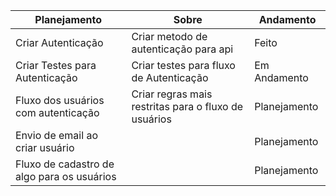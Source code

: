 | Planejamento | Sobre    | Andamento |
|----|---------|-----|
| Criar Autenticação  | Criar metodo de autenticação para api | Feito  | 
| Criar Testes para Autenticação  | Criar testes para fluxo de Autenticação  | Em Andamento  | 
| Fluxo dos usuários com autenticação  | Criar regras mais restritas para o fluxo de usuários   | Planejamento  |
| Envio de email ao criar usuário  |   | Planejamento  | 
| Fluxo de cadastro de algo para os usuários  |   | Planejamento  |
